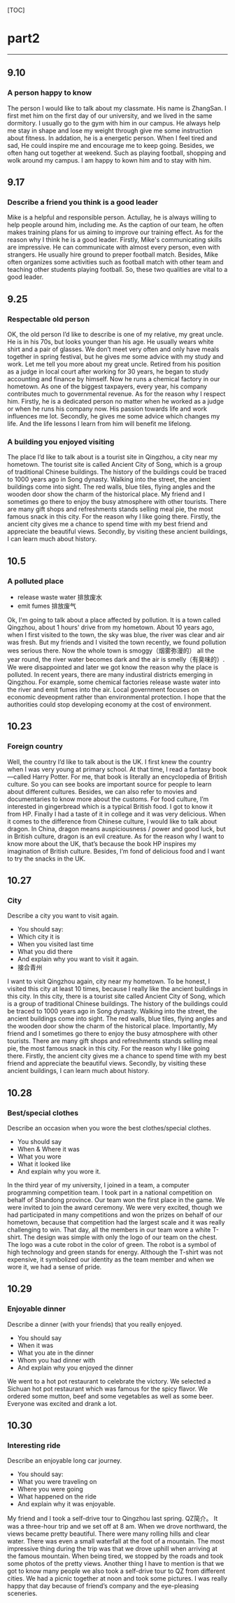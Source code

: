 [TOC]

# part2

--- 

## 9.10

### A person happy to know

The person I would like to talk about my classmate. His name is ZhangSan.
I first met him on the first day of our university, and we lived in the same dormitory. 
I usually go to the gym with him in our campus. 
He always help me stay in shape and lose my weight through give me some instruction about fitness.
In addation, he is a energetic person. 
When I feel tired and sad, He could inspire me and encourage me to keep going.
Besides, we often hang out together at weekend. Such as playing football, shopping and wolk around my campus. 
I am happy to kown him and to stay with him.

## 9.17

### Describe a friend you think is a good leader

Mike is a helpful and responsible person. 
Actullay, he is always willing to help people around him, including me. 
As the caption of our team, he often makes training plans for us aiming to improve our training effect.
As for the reason why I think he is a good leader.
Firstly, Mike's communicating skills are impressive. He can communicate with almost every person, even with strangers. He usually hire ground to preper football match.
Besides, Mike often organizes some activities such as football match with other team and teaching other students playing football. 
So, these two qualities are vital to a good leader.

## 9.25 

### Respectable old person 

OK, the old person I’d like to describe is one of my relative, my great uncle. 
He is in his 70s, but looks younger than his age. 
He usually wears white shirt and a pair of glasses. 
We don’t meet very often and only have meals together in spring festival, but he gives me some advice with my study and work. 
Let me tell you more about my great uncle. 
Retired from his position as a judge in local court after working for 30 years, he began to study accounting and finance by himself. 
Now he runs a chemical factory in our hometown. 
As one of the biggest taxpayers, every year, his company contributes much to governmental revenue. 
As for the reason why I respect him. 
Firstly, he is a dedicated person no matter when he worked as a judge or when he runs his company now. 
His passion towards life and work influences me lot. 
Secondly, he gives me some advice which changes my life. And the life lessons I learn from him will benefit me lifelong.

### A building you enjoyed visiting 

The place I’d like to talk about is a tourist site in Qingzhou, a city near my hometown. 
The tourist site is called Ancient City of Song, which is a group of traditional Chinese buildings. The history of the buildings could be traced to 1000 years ago in Song dynasty. 
Walking into the street, the ancient buildings come into sight. The red walls, blue tiles, flying angles and the wooden door show the charm of the historical place. 
My friend and I sometimes go there to enjoy the busy atmosphere with other tourists. 
There are many gift shops and refreshments stands selling meal pie, the most famous snack in this city.
For the reason why I like going there. 
Firstly, the ancient city gives me a chance to spend time with my best friend and appreciate the beautiful views. 
Secondly, by visiting these ancient buildings, I can learn much about history.

## 10.5

### A polluted place

- release waste water 排放废水
- emit fumes 排放废气

Ok, I'm going to talk about a place affected by pollution.
It is a town called Qingzhou, about 1 hours' drive from my hometown.
About 10 years ago, when I first visited to the town, the sky was blue, the river was clear and air was fresh.
But my friends and I visited the town recently, we found pollution wes serious there.
Now the whole town is smoggy（烟雾弥漫的） all the year round, the river water becomes dark and the air is smelly（有臭味的）.
We were disappointed and later we got know the reason why the place is polluted.
In recent years, there are many industiral districts emerging in Qingzhou. For example, some chemical factories release waste water into the river and emit fumes into the air.
Local government focuses on economic deveopment rather than environmental protection. 
I hope that the authorities could stop developing economy at the cost of environment.

## 10.23 

### Foreign country

Well, the country I’d like to talk about is the UK. 
I first knew the country when I was very young at primary school. At that time, I read a fantasy book—called Harry Potter. 
For me, that book is literally an encyclopedia of British culture. So you can see books are important source for people to learn about different cultures. 
Besides, we can also refer to movies and documentaries to know more about the customs. For food culture, I’m interested in gingerbread which is a typical British food. I got to know it from HP. Finally I had a taste of it in college and it was very delicious. 
When it comes to the difference from Chinese culture, I would like to talk about dragon. In China, dragon means auspiciousness / power and good luck, but in British culture, dragon is an evil creature. 
As for the reason why I want to know more about the UK, that’s because the book HP inspires my imagination of British culture. 
Besides, I’m fond of delicious food and I want to try the snacks in the UK.

## 10.27

### City

Describe a city you want to visit again.
- You should say:
- Which city it is
- When you visited last time
- What you did there
- And explain why you want to visit it again.
- 接合青州

I want to visit Qingzhou again, city near my hometown.
To be honest, I visited this city at least 10 times, because I really like the ancient buildings in this city.
In this city, there is a tourist site called Ancient City of Song, which is a group of traditional Chinese buildings. The history of the buildings could be traced to 1000 years ago in Song dynasty. 
Walking into the street, the ancient buildings come into sight. The red walls, blue tiles, flying angles and the wooden door show the charm of the historical place. 
Importantly, My friend and I sometimes go there to enjoy the busy atmosphere with other tourists. 
There are many gift shops and refreshments stands selling meal pie, the most famous snack in this city.
For the reason why I like going there. 
Firstly, the ancient city gives me a chance to spend time with my best friend and appreciate the beautiful views. 
Secondly, by visiting these ancient buildings, I can learn much about history.

## 10.28 

### Best/special clothes

Describe an occasion when you wore the best clothes/special clothes.
- You should say
- When & Where it was
- What you wore
- What it looked like
- And explain why you wore it.

In the third year of my university, I joined in a team, a computer programming competition team. 
I took part in a national competition on behalf of Shandong province. Our team won the first place in the game. We were invited to join the award ceremony. 
We were very excited, though we had participated in many competitions and won the prizes on behalf of our hometown, because that competition had the largest scale and it was really challenging to win. 
That day, all the members in our team wore a white T-shirt. The design was simple with only the logo of our team on the chest. The logo was a cute robot in the color of green. 
The robot is a symbol of high technology and green stands for energy. 
Although the T-shirt was not expensive, it symbolized our identity as the team member and when we wore it, we had a sense of pride. 

## 10.29

### Enjoyable dinner

Describe a dinner (with your friends) that you really enjoyed.
- You should say
- When it was
- What you ate in the dinner
- Whom you had dinner with
- And explain why you enjoyed the dinner

We went to a hot pot restaurant to celebrate the victory. We selected a Sichuan hot pot restaurant which was famous for the spicy flavor. We ordered some mutton, beef and some vegetables as well as some beer. Everyone was excited and drank a lot. 

## 10.30

### Interesting ride

Describe an enjoyable long car journey.
- You should say:
- What you were traveling on
- Where you were going
- What happened on the ride
- And explain why it was enjoyable.

My friend and I took a self-drive tour to Qingzhou last spring. QZ简介。 It was a three-hour trip and we set off at 8 am. When we drove northward, the views became pretty beautiful. There were many rolling hills and clear water. There was even a small waterfall at the foot of a mountain. The most impressive thing during the trip was that we drove uphill when arriving at the famous mountain. When being tired, we stopped by the roads and took some photos of the pretty views. Another thing I have to mention is that we got to know many people we also took a self-drive tour to QZ from different cities. We had a picnic together at noon and took some pictures. I was really happy that day because of friend’s company and the eye-pleasing sceneries. 

